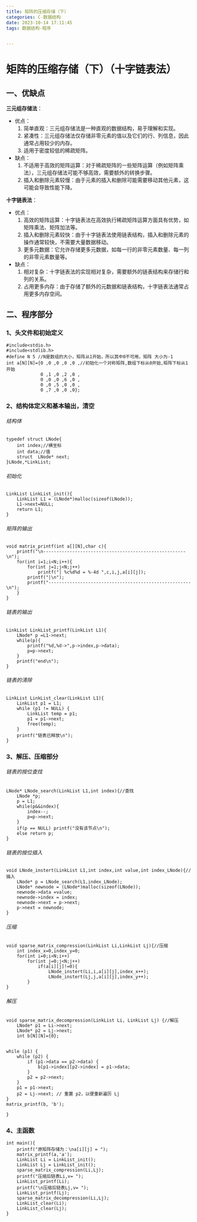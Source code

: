 ```yaml
---
title: 矩阵的压缩存储（下）
categories: C-数据结构
date: 2023-10-14 17:11:45
tags: 数据结构-程序


---
```


# 矩阵的压缩存储（下）（十字链表法）

## 一、优缺点

**三元组存储法**：

- 优点：
  1. 简单直观：三元组存储法是一种直观的数据结构，易于理解和实现。
  2. 紧凑性：三元组存储法仅存储非零元素的值以及它们的行、列信息，因此通常占用较少的内存。
  3. 适用于密度较低的稀疏矩阵。
- 缺点：
  1. 不适用于高效的矩阵运算：对于稀疏矩阵的一些矩阵运算（例如矩阵乘法），三元组存储法可能不够高效，需要额外的转换步骤。
  2. 插入和删除元素较慢：由于元素的插入和删除可能需要移动其他元素，这可能会导致性能下降。

<!--more-->

**十字链表法**：

- 优点：
  1. 高效的矩阵运算：十字链表法在高效执行稀疏矩阵运算方面具有优势，如矩阵乘法、矩阵加法等。
  2. 插入和删除元素较快：由于十字链表法使用链表结构，插入和删除元素的操作通常较快，不需要大量数据移动。
  3. 更多元数据：它允许存储更多元数据，如每一行的非零元素数量、每一列的非零元素数量等。
- 缺点：
  1. 相对复杂：十字链表法的实现相对复杂，需要额外的链表结构来存储行和列的关系。
  2. 占用更多内存：由于存储了额外的元数据和链表结构，十字链表法通常占用更多内存空间。

## 二、程序部分

### 1、头文件和初始定义

```
#include<stdio.h>
#include<stdlib.h>
#define N 5 //N是数组的大小，矩阵从1开始，所以其中0不可用，矩阵 大小为-1 
int a[N][N]={0 ,0 ,0 ,0 ,0 ,//初始化一个对称矩阵,数组下标从0开始,矩阵下标从1开始
			 0 ,1 ,0 ,2 ,0 ,
			 0 ,0 ,0 ,6 ,0 ,
			 0 ,0 ,5 ,0 ,0 ,
			 0 ,7 ,0 ,0 ,0};
```

### 2、结构体定义和基本输出，清空

###### 结构体

```
typedef struct LNode{
	int index;//横坐标  
	int data;//值 
	struct  LNode* next;
}LNode,*LinkList;
```

###### 初始化

```
LinkList LinkList_init(){
	LinkList L1 = (LNode*)malloc(sizeof(LNode));
	L1->next=NULL;
	return L1;
}
```

###### 矩阵的输出 

```
void matrix_printf(int a[][N],char c){
	printf("\n------------------------------------------------------\n");
	for(int i=1;i<N;i++){
		for(int j=1;j<N;j++)
			printf("| %c%d%d = %-4d ",c,i,j,a[i][j]);
		printf("|\n");
		printf("------------------------------------------------------\n");
	}
}
```

###### 链表的输出

```
LinkList LinkList_printf(LinkList L1){
	LNode* p =L1->next;
	while(p){
		printf("%d,%d->",p->index,p->data);
		p=p->next;
	}
	printf("end\n"); 
}
```

###### 链表的清除

```
LinkList LinkList_clear(LinkList L1){
	LinkList p1 = L1;
    while (p1 != NULL) {
        LinkList temp = p1;
        p1 = p1->next;
        free(temp);
    }
    printf("链表已释放\n");
}
```

### 3、解压、压缩部分

###### 链表的按位查找

```
LNode* LNode_search(LinkList L1,int index){//查找 
	LNode *p;
    p = L1;
    while(p&&index){
        index--;
        p=p->next;
    }
    if(p == NULL) printf("没有该节点\n");
    else return p;
}
```

###### 链表的按位插入

```
void LNode_instert(LinkList L1,int index,int value,int index_LNode){//插入 
	LNode* p = LNode_search(L1,index_LNode);
	LNode* newnode = (LNode*)malloc(sizeof(LNode));
	newnode->data =value;
	newnode->index = index;
	newnode->next = p->next;
	p->next = newnode;
}
```

###### 压缩

```
void sparse_matrix_compression(LinkList Li,LinkList Lj){//压缩 
	int index_x=0,index_y=0;
	for(int i=0;i<N;i++)
		for(int j=0;j<N;j++)
			if(a[i][j]!=0){
				LNode_instert(Li,i,a[i][j],index_x++);
				LNode_instert(Lj,j,a[i][j],index_y++);
		}
}
```

###### 解压

```
void sparse_matrix_decompression(LinkList Li, LinkList Lj) {//解压 
    LNode* p1 = Li->next;
    LNode* p2 = Lj->next;
	int b[N][N]={0};
    

while (p1) {
    while (p2) {
        if (p1->data == p2->data) {
            b[p1->index][p2->index] = p1->data;
        }
        p2 = p2->next;
    }
    p1 = p1->next;
    p2 = Lj->next; // 重置 p2，以便重新遍历 Lj
}
matrix_printf(b, 'b');

}
```

### 4、主函数

```
int main(){
	printf("原矩阵存储为：\na[i][j] = ");
	matrix_printf(a,'a');
	LinkList Li = LinkList_init();
	LinkList Lj = LinkList_init();
	sparse_matrix_compression(Li,Lj);
	printf("压缩后链表Li,v= ");
	LinkList_printf(Li);
	printf("\n压缩后链表Lj,v= ");
	LinkList_printf(Lj);
	sparse_matrix_decompression(Li,Lj);
	LinkList_clear(Li);
	LinkList_clear(Lj);
} 
```

